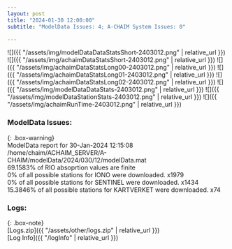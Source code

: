 ```yaml
---
layout: post
title: "2024-01-30 12:00:00"
subtitle: "ModelData Issues: 4; A-CHAIM System Issues: 0"

---
```


![]({{ "/assets/img/modelDataDataStatsShort-2403012.png" | relative_url }})
![]({{ "/assets/img/achaimDataStatsShort-2403012.png" | relative_url }})
![]({{ "/assets/img/achaimDataStatsLong00-2403012.png" | relative_url }})
![]({{ "/assets/img/achaimDataStatsLong01-2403012.png" | relative_url }})
![]({{ "/assets/img/achaimDataStatsLong02-2403012.png" | relative_url }})
![]({{ "/assets/img/modelDataDataStats-2403012.png" | relative_url }})
![]({{ "/assets/img/modelDataStationStats-2403012.png" | relative_url }})
![]({{ "/assets/img/achaimRunTime-2403012.png" | relative_url }})


### ModelData Issues:  
  
{: .box-warning}  
 ModelData report for 30-Jan-2024 12:15:08   
 /home/chaim/ACHAIM_SERVER/A-CHAIM/modelData/2024/030/12/modelData.mat   
 69.1583% of RIO absoprtion values are finite   
 0% of all possible stations for IONO were downloaded. x1979   
 0% of all possible stations for SENTINEL were downloaded. x1434   
 15.3846% of all possible stations for KARTVERKET were downloaded. x74   
  


### Logs:  
  
{: .box-note}  
[Logs.zip]({{ "/assets/other/logs.zip" | relative_url }})  
[Log Info]({{ "/logInfo" | relative_url }})  
